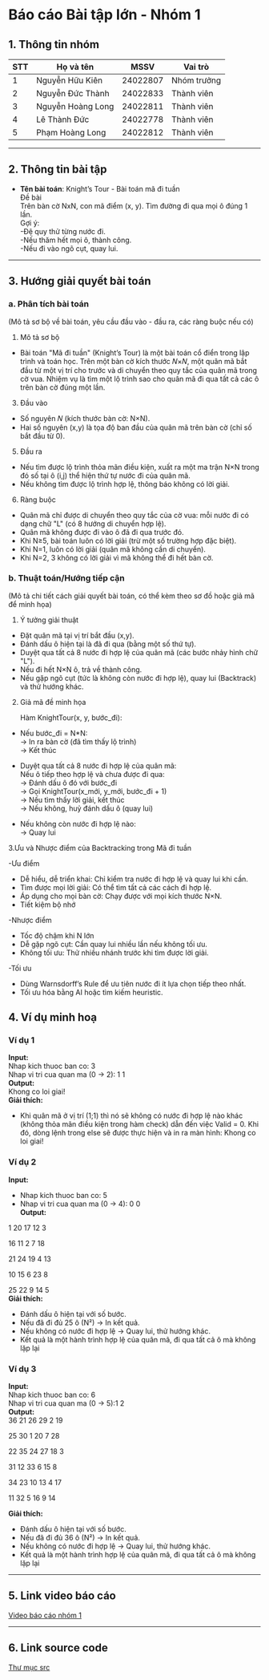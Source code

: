 # Báo cáo Bài tập lớn - Nhóm 1

## 1. Thông tin nhóm
| STT | Họ và tên | MSSV | Vai trò |
|---|---|---|---|
| 1 | Nguyễn Hữu Kiên | 24022807 | Nhóm trưởng |
| 2 | Nguyễn Đức Thành | 24022833 | Thành viên |
| 3 | Nguyễn Hoàng Long | 24022811 | Thành viên | 
| 4 | Lê Thành Đức | 24022778 | Thành viên |
| 5 | Phạm Hoàng Long |24022812| Thành viên |

---

## 2. Thông tin bài tập
- **Tên bài toán**: Knight’s Tour - Bài toán mã đi tuần  
Đề bài  
Trên bàn cờ NxN, con mã điểm (x, y). Tìm đường đi qua mọi ô đúng 1 lần.  
Gợi ý:  
-Đệ quy thử từng nước đi.  
-Nếu thăm hết mọi ô, thành công.  
-Nếu đi vào ngõ cụt, quay lui.  
---
## 3. Hướng giải quyết bài toán
### a. Phân tích bài toán 
(Mô tả sơ bộ về bài toán, yêu cầu đầu vào - đầu ra, các ràng buộc nếu có)  

1. Mô tả sơ bộ

- Bài toán "Mã đi tuần" (Knight’s Tour) là một bài toán cổ điển trong lập trình và toán học. Trên một bàn cờ kích thước 𝑁×𝑁, một quân mã bắt đầu từ một vị trí cho trước và di chuyển theo quy tắc của quân mã trong cờ vua. Nhiệm vụ là tìm một lộ trình sao cho quân mã đi qua tất cả các ô trên bàn cờ đúng một lần.  

3. Đầu vào
     
- Số nguyên 𝑁 (kích thước bàn cờ: N×N).  
- Hai số nguyên (x,y) là tọa độ ban đầu của quân mã trên bàn cờ (chỉ số bắt đầu từ 0). 

5. Đầu ra
    
- Nếu tìm được lộ trình thỏa mãn điều kiện, xuất ra một ma trận N×N trong đó số tại ô (i,j) thể hiện thứ tự nước đi của quân mã.  
- Nếu không tìm được lộ trình hợp lệ, thông báo không có lời giải.
 
6. Ràng buộc  

- Quân mã chỉ được di chuyển theo quy tắc của cờ vua: mỗi nước đi có dạng chữ "L" (có 8 hướng di chuyển hợp lệ).  
- Quân mã không được đi vào ô đã đi qua trước đó.  
- Khi N≥5, bài toán luôn có lời giải (trừ một số trường hợp đặc biệt).  
- Khi N=1, luôn có lời giải (quân mã không cần di chuyển).  
- Khi N=2, 3 không có lời giải vì mã không thể đi hết bàn cờ.   
### b. Thuật toán/Hướng tiếp cận
(Mô tả chi tiết cách giải quyết bài toán, có thể kèm theo sơ đồ hoặc giả mã để minh họa)  

1. Ý tưởng giải thuật

 - Đặt quân mã tại vị trí bắt đầu (x,y).  
 - Đánh dấu ô hiện tại là đã đi qua (bằng một số thứ tự).  
 - Duyệt qua tất cả 8 nước đi hợp lệ của quân mã (các bước nhảy hình chữ "L").  
 - Nếu đi hết N×N ô, trả về thành công.  
 - Nếu gặp ngõ cụt (tức là không còn nước đi hợp lệ), quay lui (Backtrack) và thử hướng khác. 

 2. Giả mã đề minh họa  

      Hàm KnightTour(x, y, bước_đi):  
   - Nếu bước_đi = N*N:  
            → In ra bàn cờ (đã tìm thấy lộ trình)  
            → Kết thúc  

   - Duyệt qua tất cả 8 nước đi hợp lệ của quân mã:  
        Nếu ô tiếp theo hợp lệ và chưa được đi qua:  
            → Đánh dấu ô đó với bước_đi  
            → Gọi KnightTour(x_mới, y_mới, bước_đi + 1)   
            → Nếu tìm thấy lời giải, kết thúc  
            → Nếu không, huỷ đánh dấu ô (quay lui)  
          
   - Nếu không còn nước đi hợp lệ nào:  
             → Quay lui
     
3.Ưu và Nhược điểm của Backtracking trong Mã đi tuần

 -Ưu điểm  
 
 - Dễ hiểu, dễ triển khai: Chỉ kiểm tra nước đi hợp lệ và quay lui khi cần.  
 - Tìm được mọi lời giải: Có thể tìm tất cả các cách đi hợp lệ.  
 - Áp dụng cho mọi bàn cờ: Chạy được với mọi kích thước N×N.  
 - Tiết kiệm bộ nhớ

-Nhược điểm  

 - Tốc độ chậm khi N lớn
 - Dễ gặp ngõ cụt: Cần quay lui nhiều lần nếu không tối ưu.
 - Không tối ưu: Thử nhiều nhánh trước khi tìm được lời giải.

 -Tối ưu  
 
  - Dùng Warnsdorff’s Rule để ưu tiên nước đi ít lựa chọn tiếp theo nhất.
  - Tối ưu hóa bằng AI hoặc tìm kiếm heuristic.


## 4. Ví dụ minh hoạ
### Ví dụ 1
**Input:**  
Nhap kich thuoc ban co: 3  
Nhap vi tri cua quan ma (0 -> 2): 1 1  
**Output:**    
Khong co loi giai!  
**Giải thích:**  
- Khi quân mã ở vị trí (1;1) thì nó sẽ không có nước đi hợp lệ nào khác (không thỏa mãn điều kiện trong hàm check) dẫn đến việc Valid = 0. Khi đó, dòng lệnh trong else sẽ được thực hiện và in ra màn hình: Khong co loi giai!

### Ví dụ 2
**Input:**  
- Nhap kich thuoc ban co: 5  
- Nhap vi tri cua quan ma (0 -> 4): 0 0  
**Output:**

1       20      17      12      3

16      11      2       7       18

21      24      19      4       13

10      15      6       23      8

25      22      9       14      5  
**Giải thích:**    
- Đánh dấu ô hiện tại với số bước.
- Nếu đã đi đủ 25 ô (N²) → In kết quả.
- Nếu không có nước đi hợp lệ → Quay lui, thử hướng khác.  
- Kết quả là một hành trình hợp lệ của quân mã, đi qua tất cả ô mà không lặp lại
### Ví dụ 3
**Input:**  
Nhap kich thuoc ban co: 6  
Nhap vi tri cua quan ma (0 -> 5):1 2  
**Output:**  
36      21      26      29      2       19

25      30      1       20      7       28

22      35      24      27      18      3

31      12      33      6       15      8

34      23      10      13      4       17

11      32      5       16      9       14

**Giải thích:**  
- Đánh dấu ô hiện tại với số bước.
- Nếu đã đi đủ 36 ô (N²) → In kết quả.
- Nếu không có nước đi hợp lệ → Quay lui, thử hướng khác.  
- Kết quả là một hành trình hợp lệ của quân mã, đi qua tất cả ô mà không lặp lại

---

## 5. Link video báo cáo
[Video báo cáo nhóm 1](https://www.youtube.com/watch?v=7OZu0q0jHQ0)

---

## 6. Link source code
[Thư mục src](./src)


